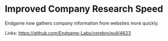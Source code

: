 # Improved Company Research Speed

Endgame now gathers company information from websites more quickly.

Links:
https://github.com/Endgame-Labs/cerebro/pull/4623
